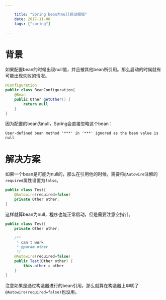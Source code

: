 ```yaml
---

    title: "Spring bean为null启动报错"
    date: 2017-11-08
    tags: ["spring"]

---
```


# 背景
如果配置bean的时候出现null值，并且被其他bean所引用。那么启动的时候就有可能出现失败的情况。  
```java
@Configuration
public class BeanConfiguration{
    @Bean
    public Other getOther() {
        return null
    }
}
```
因为配置的bean为null，Spring会直接忽略这个bean：  
```log
User-defined bean method '***' in '***' ignored as the bean value is null
```

# 解决方案
如果一个bean是可能为null的，那么在引用他的时候，需要将`@Autowire`注解的`required`属性设置为`false`。
```java
public class Test{
    @Autowire(required=false)
    private Other other;
}
```
这样就算bean为null，程序也能正常启动，但是需要注意空指针。
```java
public class Test{
    private Other other;

    /**
     * can't work
     * @param other
     */
    @Autowire(required=false)
    public Test(Other other) {
        this.other = other
    }
}
```
注意如果是通过构造器进行的bean引用，那么就算在构造器上申明了`@Autowire(required=false)`也没用。  
